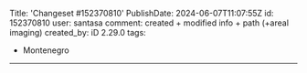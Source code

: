 Title: 'Changeset #152370810'
PublishDate: 2024-06-07T11:07:55Z
id: 152370810
user: santasa
comment: created + modified info + path (+areal imaging)
created_by: iD 2.29.0
tags:
- Montenegro

---
